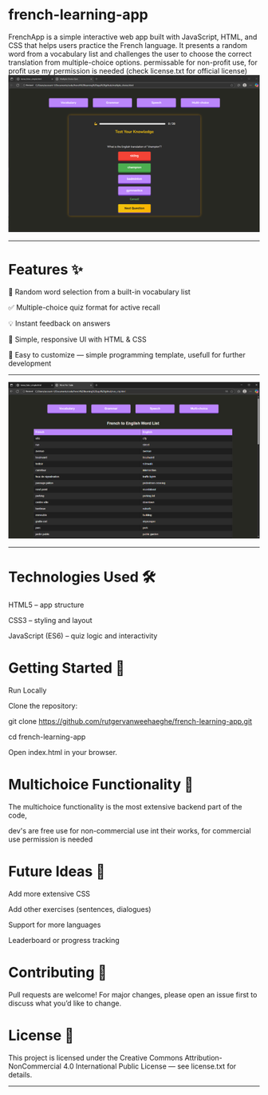 # french-learning-app

FrenchApp is a simple interactive web app built with JavaScript, HTML, and CSS that helps users practice the French language. It presents a random word from a vocabulary list and challenges the user to choose the correct translation from multiple-choice options.
permissable for non-profit use, for profit use my permission is needed (check license.txt for official license)
![App Screenshot failed to load](https://github.com/rutgervanweehaeghe/french-learning-app/blob/main/frenchapp_multichoice.png)

---------------------------------------------------------------
 # Features ✨

🎲 Random word selection from a built-in vocabulary list

✅ Multiple-choice quiz format for active recall

💡 Instant feedback on answers

🎨 Simple, responsive UI with HTML & CSS

📂 Easy to customize — simple programming template, usefull for further development

---------------------------------------------------------------

![App Screenshot failed to load](https://github.com/rutgervanweehaeghe/french-learning-app/blob/main/frenchapp_voc.png)

---------------------------------------------------------------

# Technologies Used 🛠️ 

HTML5 – app structure

CSS3 – styling and layout

JavaScript (ES6) – quiz logic and interactivity



# Getting Started 🚀 
Run Locally

Clone the repository:

git clone https://github.com/rutgervanweehaeghe/french-learning-app.git

cd french-learning-app


Open index.html in your browser.


# Multichoice Functionality 🎯 

The multichoice functionality is the most extensive backend part of the code, 

dev's are free use for non-commercial use int their works, for commercial use permission is needed




# Future Ideas 🌟 

Add more extensive CSS 

Add other exercises (sentences, dialogues)

Support for more languages

Leaderboard or progress tracking



# Contributing 🤝 

Pull requests are welcome! For major changes, please open an issue first to discuss what you’d like to change.

# License 📜 

This project is licensed under the Creative Commons Attribution-NonCommercial 4.0 International Public
License — see license.txt
for details.

---------------------------------------------------------------------------


